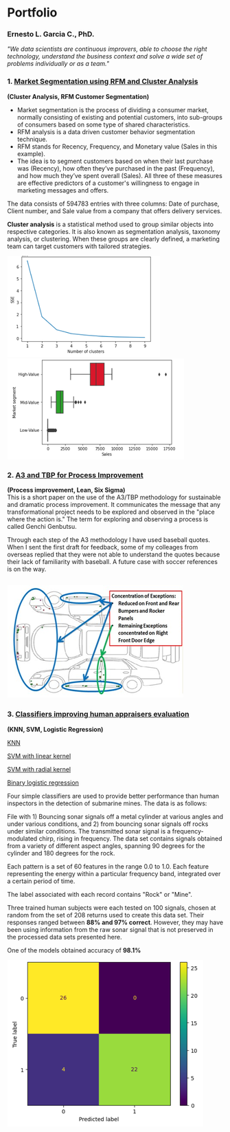 # Portfolio
### Ernesto L. Garcia C., PhD.

*"We data scientists are continuous improvers, able to choose the right technology, understand the business context and solve a wide set of problems individually or as a team."*

### 1. [Market Segmentation using RFM and Cluster Analysis](https://github.com/elgc/Market_Segmentation/blob/main/MarketSegmentation1.ipynb)
**(Cluster Analysis, RFM Customer Segmentation)**
- Market segmentation is the process of dividing a consumer market, normally consisting of existing and potential customers, into sub-groups of consumers based on some type of shared characteristics.
- RFM analysis is a data driven customer behavior segmentation technique.
- RFM stands for Recency, Frequency, and Monetary value (Sales in this example).
- The  idea is to segment customers based on when their last purchase was (Recency), how often they’ve purchased in the past (Frequency), and how much they’ve spent overall (Sales). All three of these measures are effective predictors of a customer's willingness to engage in marketing messages and offers.

The data consists of 594783 entries with three columns: Date of purchase, Client number, and Sale value from a company that offers delivery services. 

**Cluster analysis** is a statistical method used to group similar objects into respective categories. It is also known as segmentation analysis, taxonomy analysis, or clustering. When these groups are clearly defined, a marketing team can target customers with tailored strategies.

![](/Images/NoClusters.png)
![](/Images/Cluster1.png)


### 2. [A3 and TBP for Process Improvement](https://github.com/elgc/Portfolio/blob/main/A3TBP_Appaloosa.pdf)
**(Process improvement, Lean, Six Sigma)** <br/>
This is a short paper on the use of the A3/TBP methodology for sustainable and dramatic process improvement. It communicates the message that any transformational project needs to be explored and observed in the "place where the action is." The term for exploring and observing a process is called Genchi Genbutsu.

Through each step of the A3 methodology I have used baseball quotes. When I sent the first draft for feedback, some of my colleages from overseas replied that they were not able to understand the quotes because their lack of familiarity with baseball. A future case with soccer references is on the way.

![](/Images/Before.png)
---
### 3. [Classifiers improving human appraisers evaluation]()
**(KNN, SVM, Logistic Regression)**

[KNN](https://github.com/elgc/Other-Classifiers/blob/main/KNN-Sonar%20Data.ipynb)

[SVM with linear kernel](https://github.com/elgc/Other-Classifiers/blob/main/Sonar%20Data%20with%20Support%20Vector%20Machine%20Linear%20kernel.ipynb)

[SVM with radial kernel](https://github.com/elgc/Other-Classifiers/blob/main/Sonar%20Data%20Support%20Vector%20Machine%20Radial%20Kernel.ipynb)

[Binary logistic regression](https://github.com/elgc/Other-Classifiers/blob/main/Logistic%20Regression-Sonar%20Data.ipynb)


Four simple classifiers are used to provide better performance than human inspectors in the detection of submarine mines. The data is as follows:

File with 1) Bouncing sonar signals off a metal cylinder at various angles and under various conditions, and 2) from bouncing sonar signals off rocks under similar conditions. The transmitted sonar signal is a frequency-modulated chirp, rising in frequency. The data set contains signals obtained from a variety of different aspect angles, spanning 90 degrees for the cylinder and 180 degrees for the rock.

Each pattern is a set of 60 features in the range 0.0 to 1.0. Each feature representing the energy within a particular frequency band, integrated over a certain period of time.

The label associated with each record contains "Rock" or "Mine".

Three trained human subjects were each tested on 100 signals, chosen at random from the set of 208 returns used to create this data set. Their responses ranged between **88% and 97% correct**. However, they may have been using information from the raw sonar signal that is not preserved in the processed data sets presented here.

One of the models obtained accuracy of **98.1%**

![](/Images/Table.png)
